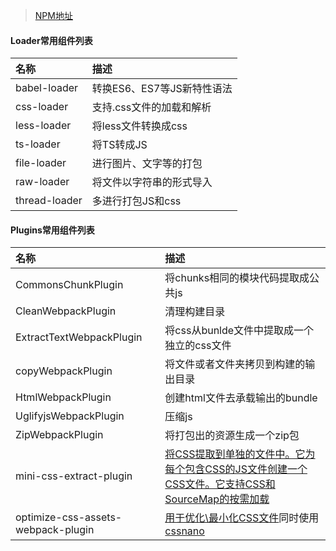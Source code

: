 > [NPM地址](https://www.npmjs.com/products/teams?utm_source=adwords&utm_medium=ppc&utm_campaign=npmTeams2019Q2&utm_content=site&gclid=EAIaIQobChMIw-fbptrp5wIV2aiWCh1LjQPzEAAYASAAEgLm4fD_BwE)
#### Loader常用组件列表
|名称|描述|
|:---|:---|
|babel-loader|转换ES6、ES7等JS新特性语法|
|css-loader|支持.css文件的加载和解析|
|less-loader|将less文件转换成css|
|ts-loader|将TS转成JS|
|file-loader|进行图片、文字等的打包|
|raw-loader|将文件以字符串的形式导入|
|thread-loader|多进行打包JS和css|

#### Plugins常用组件列表
|名称|描述|
|:---|:---|
|CommonsChunkPlugin|将chunks相同的模块代码提取成公共js|
|CleanWebpackPlugin|清理构建目录|
|ExtractTextWebpackPlugin|将css从bunlde文件中提取成一个独立的css文件|
|copyWebpackPlugin|将文件或者文件夹拷贝到构建的输出目录|
|HtmlWebpackPlugin|创建html文件去承载输出的bundle|
|UglifyjsWebpackPlugin|压缩js|
|ZipWebpackPlugin|将打包出的资源生成一个zip包|
|mini-css-extract-plugin|[将CSS提取到单独的文件中。它为每个包含CSS的JS文件创建一个CSS文件。它支持CSS和SourceMap的按需加载](https://www.npmjs.com/package/mini-css-extract-plugin)|
|optimize-css-assets-webpack-plugin|[用于优化\最小化CSS文件](https://www.npmjs.com/package/optimize-css-assets-webpack-plugin)同时使用 [cssnano](https://www.npmjs.com/package/cssnano)|